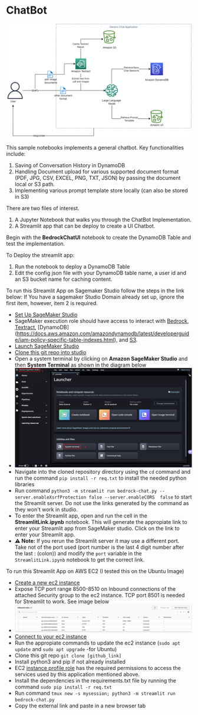 # ChatBot
<img src="chatbot.png" width="800"/>

This sample notebooks implements a general chatbot.
Key functionalities include:
1. Saving of Conversation History in DynamoDB
2. Handling Document upload for various supported document format (PDF, JPG, CSV, EXCEL, PNG, TXT, JSON) by passing the document local or S3 path.
3. Implementing various prompt template store locally (can also be stored in S3)

There are two files of interest.
1. A Jupyter Notebook that walks you through the ChatBot Implementation.
2. A Streamlit app that can be deploy to create a UI Chatbot.

Begin with the **BedrockChatUI** notebook to create the DynamoDB Table and test the implementation. 

To Deploy the streamlit app:
1. Run the notebook to deploy a DynamoDB Table
2. Edit the config json file with your DynamoDB table name, a user id and an S3 bucket name for caching content.

To run this Streamlit App on Sagemaker Studio follow the steps in the link below:
If You have a sagemaker Studio Domain already set up, ignore the first item, however, item 2 is required.
* [Set Up SageMaker Studio](https://docs.aws.amazon.com/sagemaker/latest/dg/onboard-quick-start.html) 
* SageMaker execution role should have access to interact with [Bedrock](https://docs.aws.amazon.com/bedrock/latest/userguide/api-setup.html), [Textract](https://docs.aws.amazon.com/aws-managed-policy/latest/reference/AmazonTextractFullAccess.html), [DynamoDB] (https://docs.aws.amazon.com/amazondynamodb/latest/developerguide/iam-policy-specific-table-indexes.html), and [S3](https://docs.aws.amazon.com/AmazonS3/latest/userguide/access-policy-language-overview.html).
* [Launch SageMaker Studio](https://docs.aws.amazon.com/sagemaker/latest/dg/studio-launch.html)
* [Clone this git repo into studio](https://docs.aws.amazon.com/sagemaker/latest/dg/studio-tasks-git.html)
* Open a system terminal by clicking on **Amazon SageMaker Studio** and then **System Terminal** as shown in the diagram below
* <img src="images/studio-new-launcher.png" width="600"/>
* Navigate into the cloned repository directory using the `cd` command and run the command `pip install -r req.txt` to install the needed python libraries
* Run command `python3 -m streamlit run bedrock-chat.py --server.enableXsrfProtection false --server.enableCORS  false` to start the Streamlit server. Do not use the links generated by the command as they won't work in studio.
* To enter the Streamlit app, open and run the cell in the **StreamlitLink.ipynb** notebook. This will generate the appropiate link to enter your Streamlit app from SageMaker studio. Click on the link to enter your Streamlit app.
* **⚠ Note:**  If you rerun the Streamlit server it may use a different port. Take not of the port used (port number is the last 4 digit number after the last : (colon)) and modify the `port` variable in the `StreamlitLink.ipynb` notebook to get the correct link.

To run this Streamlit App on AWS EC2 (I tested this on the Ubuntu Image)
* [Create a new ec2 instance](https://docs.aws.amazon.com/AWSEC2/latest/UserGuide/EC2_GetStarted.html)
* Expose TCP port range 8500-8510 on Inbound connections of the attached Security group to the ec2 instance. TCP port 8501 is needed for Streamlit to work. See image below
* <img src="images/sg-rules.PNG" width="600"/>
* [Connect to your ec2 instance](https://docs.aws.amazon.com/AWSEC2/latest/UserGuide/AccessingInstances.html)
* Run the appropiate commands to update the ec2 instance (`sudo apt update` and `sudo apt upgrade` -for Ubuntu)
* Clone this git repo `git clone [github_link]`
* Install python3 and pip if not already installed
* EC2 [instance profile role](https://docs.aws.amazon.com/IAM/latest/UserGuide/id_roles_use_switch-role-ec2_instance-profiles.html) has the required permissions to access the services used by this application mentioned above.
* Install the dependencies in the requirements.txt file by running the command `sudo pip install -r req.txt`
* Run command `tmux new -s mysession; python3 -m streamlit run bedrock-chat.py`
* Copy the external link and paste in a new browser tab
